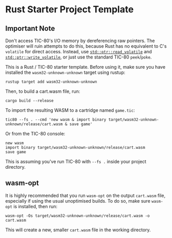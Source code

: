 # Rust Starter Project Template

## Important Note
Don't access TIC-80's I/O memory by dereferencing raw pointers. The optimiser will ruin attempts to do this, because Rust has no equivalent to C's `volatile` for direct access. Instead, use [`std::ptr::read_volatile`](https://doc.rust-lang.org/std/ptr/fn.read_volatile.html) and [`std::ptr::write_volatile`](https://doc.rust-lang.org/std/ptr/fn.write_volatile.html), or just use the standard TIC-80 `peek`/`poke`.

This is a Rust / TIC-80 starter template. Before using it, make sure you have installed the `wasm32-unknown-unknown` target using rustup:
```
rustup target add wasm32-unknown-unknown
```

Then, to build a cart.wasm file, run:

```
cargo build --release
```

To import the resulting WASM to a cartridge named `game.tic`:

```
tic80 --fs . --cmd 'new wasm & import binary target/wasm32-unknown-unknown/release/cart.wasm & save game'
```

Or from the TIC-80 console:

```
new wasm
import binary target/wasm32-unknown-unknown/release/cart.wasm
save game
```

This is assuming you've run TIC-80 with `--fs .` inside your project directory.


## wasm-opt
It is highly recommended that you run `wasm-opt` on the output `cart.wasm` file, especially if using the usual unoptimised builds. To do so, make sure `wasm-opt` is installed, then run:
```
wasm-opt -Os target/wasm32-unknown-unknown/release/cart.wasm -o cart.wasm
```
This will create a new, smaller `cart.wasm` file in the working directory.
